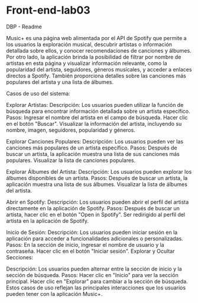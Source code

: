 # Front-end-lab03
DBP - Readme

Music+ es una página web alimentada por el API de Spotify que permite a los usuarios la exploración musical, descubrir artistas o información detallada sobre ellos, y conocer recomendaciones de canciones y álbumes. Por otro lado, la aplicación brinda la posibilidad de filtrar por nombre de artistas en esta página y visualizar información relevante, como la popularidad del artista, seguidores, géneros musicales, y acceder a enlaces directos a Spotify. También proporciona detalles sobre las canciones más populares del artista y una lista de álbumes.

Casos de uso del sistema:

Explorar Artistas:
Descripción: Los usuarios pueden utilizar la función de búsqueda para encontrar información detallada sobre un artista específico.
Pasos:
Ingresar el nombre del artista en el campo de búsqueda.
Hacer clic en el botón "Buscar".
Visualizar la información del artista, incluyendo su nombre, imagen, seguidores, popularidad y géneros.

Explorar Canciones Populares:
Descripción: Los usuarios pueden ver las canciones más populares de un artista específico.
Pasos:
Después de buscar un artista, la aplicación muestra una lista de sus canciones más populares.
Visualizar la lista de canciones populares.

Explorar Álbumes del Artista:
Descripción: Los usuarios pueden explorar los álbumes disponibles de un artista.
Pasos:
Después de buscar un artista, la aplicación muestra una lista de sus álbumes.
Visualizar la lista de álbumes del artista.

Abrir en Spotify:
Descripción: Los usuarios pueden abrir el perfil del artista directamente en la aplicación de Spotify.
Pasos:
Después de buscar un artista, hacer clic en el botón "Open in Spotify".
Ser redirigido al perfil del artista en la aplicación de Spotify.

Inicio de Sesión:
Descripción: Los usuarios pueden iniciar sesión en la aplicación para acceder a funcionalidades adicionales o personalizadas.
Pasos:
En la sección de inicio, ingresar el nombre de usuario y la contraseña.
Hacer clic en el botón "Iniciar sesión".
Explorar y Ocultar Secciones:

Descripción: Los usuarios pueden alternar entre la sección de inicio y la sección de búsqueda.
Pasos:
Hacer clic en "Inicio" para ver la sección principal.
Hacer clic en "Explorar" para cambiar a la sección de búsqueda.
Estos casos de uso reflejan las principales interacciones que los usuarios pueden tener con la aplicación Music+.



